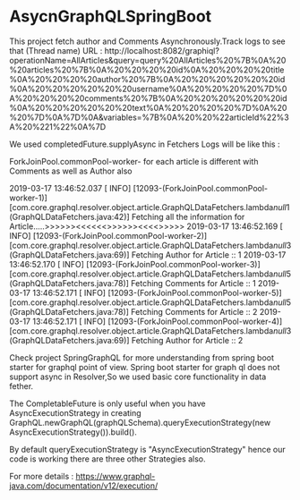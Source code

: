 # AsycnGraphQLSpringBoot
This project fetch author and Comments Asynchronously.Track logs to see that (Thread name) 
URL : http://localhost:8082/graphiql?operationName=AllArticles&query=query%20AllArticles%20%7B%0A%20%20articles%20%7B%0A%20%20%20%20id%0A%20%20%20%20title%0A%20%20%20%20author%20%7B%0A%20%20%20%20%20%20id%0A%20%20%20%20%20%20username%0A%20%20%20%20%7D%0A%20%20%20%20comments%20%7B%0A%20%20%20%20%20%20id%0A%20%20%20%20%20%20text%0A%20%20%20%20%7D%0A%20%20%7D%0A%7D%0A&variables=%7B%0A%20%20%22articleId%22%3A%20%221%22%0A%7D

We used completedFuture.supplyAsync  in Fetchers
Logs will be like this :

ForkJoinPool.commonPool-worker- for each article is different with Comments as well as Author also

2019-03-17 13:46:52.037 [ INFO] [12093-(ForkJoinPool.commonPool-worker-1)] [com.core.graphql.resolver.object.article.GraphQLDataFetchers.lambda$null$1(GraphQLDataFetchers.java:42)]  Fetching all the information for Article.....>>>>>><<<<<<>>>>>><<<<>>>>>
2019-03-17 13:46:52.169 [ INFO] [12093-(ForkJoinPool.commonPool-worker-2)] [com.core.graphql.resolver.object.article.GraphQLDataFetchers.lambda$null$3(GraphQLDataFetchers.java:69)]  Fetching Author for Article :: 1
2019-03-17 13:46:52.170 [ INFO] [12093-(ForkJoinPool.commonPool-worker-3)] [com.core.graphql.resolver.object.article.GraphQLDataFetchers.lambda$null$5(GraphQLDataFetchers.java:78)]  Fetching Comments for Article :: 1
2019-03-17 13:46:52.171 [ INFO] [12093-(ForkJoinPool.commonPool-worker-5)] [com.core.graphql.resolver.object.article.GraphQLDataFetchers.lambda$null$5(GraphQLDataFetchers.java:78)]  Fetching Comments for Article :: 2
2019-03-17 13:46:52.171 [ INFO] [12093-(ForkJoinPool.commonPool-worker-4)] [com.core.graphql.resolver.object.article.GraphQLDataFetchers.lambda$null$3(GraphQLDataFetchers.java:69)]  Fetching Author for Article :: 2


Check project SpringGraphQL for more understanding from spring boot starter for graphql point of view.
Spring boot starter for graph ql does not support async in Resolver,So we used basic core functionality in data fether.

The CompletableFuture is only useful when you have  AsyncExecutionStrategy in creating 
GraphQL.newGraphQL(graphQLSchema).queryExecutionStrategy(new AsyncExecutionStrategy()).build().

By default queryExecutionStrategy is "AsyncExecutionStrategy" hence our code is working there are three other Strategies also.

For more details : https://www.graphql-java.com/documentation/v12/execution/
